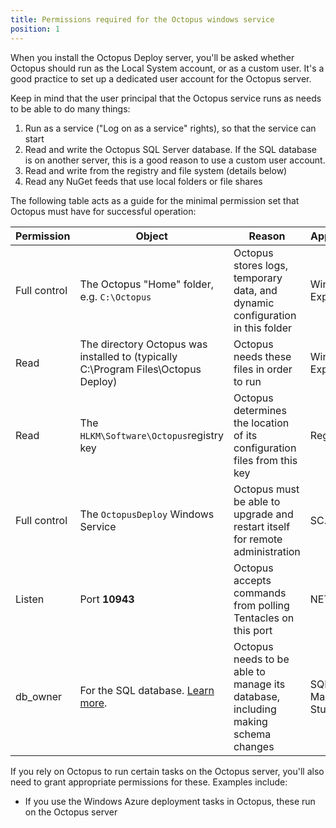 ```yaml
---
title: Permissions required for the Octopus windows service
position: 1
---
```


When you install the Octopus Deploy server, you'll be asked whether Octopus should run as the Local System account, or as a custom user. It's a good practice to set up a dedicated user account for the Octopus server.

Keep in mind that the user principal that the Octopus service runs as needs to be able to do many things:

1. Run as a service ("Log on as a service" rights), so that the service can start
2. Read and write the Octopus SQL Server database. If the SQL database is on another server, this is a good reason to use a custom user account.
3. Read and write from the registry and file system (details below)
4. Read any NuGet feeds that use local folders or file shares

The following table acts as a guide for the minimal permission set that Octopus must have for successful operation:

| Permission | Object | Reason | Applied with |
| --- | --- | --- | --- |
| Full control | The Octopus "Home" folder, e.g. `C:\Octopus` | Octopus stores logs, temporary data, and dynamic configuration in this folder | Windows Explorer |
| Read | The directory Octopus was installed to (typically C:\Program Files\Octopus Deploy) | Octopus needs these files in order to run | Windows Explorer |
| Read | The `HLKM\Software\Octopus`registry key | Octopus determines the location of its configuration files from this key | Regedit |
| Full control | The `OctopusDeploy` Windows Service | Octopus must be able to upgrade and restart itself for remote administration | SC.EXE |
| Listen | Port **10943** | Octopus accepts commands from polling Tentacles on this port | NETSH.EXE |
| db\_owner | For the SQL database. [Learn more](/docs/installation/installing-octopus/sql-server-database-requirements.md). | Octopus needs to be able to manage its database, including making schema changes | SQL Server Management Studio |

If you rely on Octopus to run certain tasks on the Octopus server, you'll also need to grant appropriate permissions for these. Examples include:

- If you use the Windows Azure deployment tasks in Octopus, these run on the Octopus server
